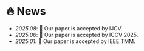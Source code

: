 # 🔥 News
- *2025.08*: 🎉 Our paper is accepted by IJCV.
- *2025.06*: 🎉 Our paper is accepted by ICCV 2025.
- *2025.01*: 🎉 Our paper is accepted by IEEE TMM.
